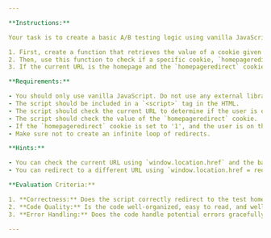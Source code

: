 ```yaml
---

**Instructions:**

Your task is to create a basic A/B testing logic using vanilla JavaScript. 

1. First, create a function that retrieves the value of a cookie given its name.
2. Then, use this function to check if a specific cookie, `homepageredirect`, exists and if its value is '1'.
3. If the current URL is the homepage and the `homepageredirect` cookie value is '1', redirect the user to a different homepage (e.g., `/pages/homepagetest`).

**Requirements:**

- You should only use vanilla JavaScript. Do not use any external libraries or frameworks.
- The script should be included in a `<script>` tag in the HTML.
- The script should check the current URL to determine if the user is on the homepage.
- The script should check the value of the `homepageredirect` cookie.
- If the `homepageredirect` cookie is set to '1', and the user is on the homepage, the script should redirect the user to `/pages/homepagetest`.
- Make sure not to create an infinite loop of redirects.

**Hints:**

- You can check the current URL using `window.location.href` and the base URL using `window.location.origin`.
- You can redirect to a different URL using `window.location.href = redirectUrl;`.

**Evaluation Criteria:**

1. **Correctness:** Does the script correctly redirect to the test homepage if the `homepageredirect` cookie is set to '1'?
2. **Code Quality:** Is the code well-organized, easy to read, and well-commented?
3. **Error Handling:** Does the code handle potential errors gracefully?

---
```


<script>

// ********Write your script file here ********
//read the current pathname
const getUrl = window.location.pathname;

console.log(getUrl)

function fetchCookieValue(data) {
    //fetch Cookie data by its key;
 let cookieData = data + "=";
  let decodedCookieValue = decodeURIComponent(document.cookie);
  let cookieInArray = decodedCookieValue.split(';');
  for(let i = 0; i < cookieInArray.length; i++) {
    let value = cookieInArray[i];
    while (value.charAt(0) == ' ') {
      value = value.substring(1);
    }
    if (value.indexOf(data) == 0) {
      return value.substring(cookieData.length, value.length);
    }
  }
  return "";
}

const checkCookie = fetchCookieValue("homepageredirect");
console.log(checkCookie)

if(getUrl == "/homepage" && checkCookie) {
    window..location.href = "/pages/homepagetest"
} else {
   console.log("you are not on the homepage or cookie not found!!!")
}

</script>
